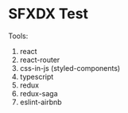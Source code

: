 # SFXDX Test

Tools:

1. react
2. react-router
3. css-in-js (styled-components)
4. typescript
5. redux
6. redux-saga
7. eslint-airbnb
